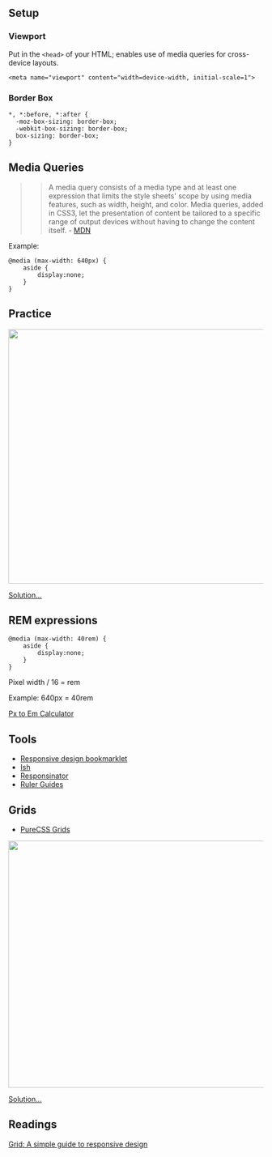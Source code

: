 ## Setup

### Viewport

Put in the `<head>` of your HTML; enables use of media queries for cross-device layouts.

	<meta name="viewport" content="width=device-width, initial-scale=1">

### Border Box
	
	*, *:before, *:after {
	  -moz-box-sizing: border-box;
	  -webkit-box-sizing: border-box;
	  box-sizing: border-box;
	}
		

## Media Queries

>> A media query consists of a media type and at least one expression that limits the style sheets' scope by using media features, such as width, height, and color. Media queries, added in CSS3, let the presentation of content be tailored to a specific range of output devices without having to change the content itself. - [MDN](https://developer.mozilla.org/en-US/docs/Web/Guide/CSS/Media_queries)

Example:

	@media (max-width: 640px) { 
		aside { 
			display:none; 
		} 
	}
	



## Practice

<img src='http://making-the-internet.s3.amazonaws.com/css-layouts-kitten-media-queries.png?@2x' class='' style='width:841px; height:503px' alt=''>

[Solution...](http://codepen.io/wcc/pen/aAwyb)


## REM expressions

	@media (max-width: 40rem) { 
		aside { 
			display:none; 
		}
	}

Pixel width / 16 = rem

Example: 640px = 40rem

[Px to Em Calculator](http://pxtoem.com)



## Tools

* [Responsive design bookmarklet](http://responsive.victorcoulon.fr/#)
* [Ish](http://bradfrostweb.com/demo/ish/)
* [Responsinator](http://www.responsinator.com/)
* [Ruler Guides](http://mark-rolich.github.io/RulersGuides.js)


## Grids

* [PureCSS Grids](http://purecss.io/grids/)

<img src='http://making-the-internet.s3.amazonaws.com/css-layouts-purecss-grid-demo.png?@2x' class='' style='width:862px; height:488px' alt=''>

[Solution...](http://codepen.io/wcc/pen/nKaAm)




## Readings

[Grid: A simple guide to responsive design](http://www.adamkaplan.me/grid/)


